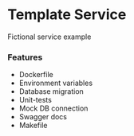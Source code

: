 # Template Service
Fictional service example

### Features

* Dockerfile
* Environment variables
* Database migration
* Unit-tests
* Mock DB connection
* Swagger docs
* Makefile